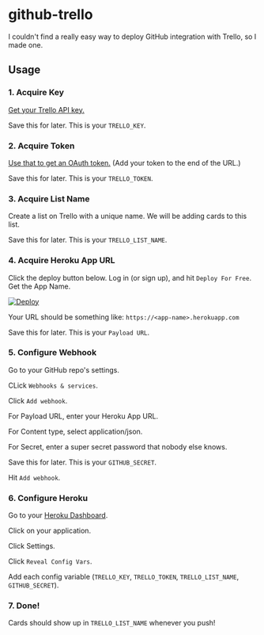 # github-trello

I couldn't find a really easy way to deploy GitHub integration with Trello, so I made one.

## Usage

### 1. Acquire Key

[Get your Trello API key.](https://trello.com/app-key)

Save this for later. This is your `TRELLO_KEY`.

### 2. Acquire Token

[Use that to get an OAuth token.](https://trello.com/1/authorize?response_type=token&name=github-trello&scope=read,write&expiration=never&key=) (Add your token to the end of the URL.)

Save this for later. This is your `TRELLO_TOKEN`.

### 3. Acquire List Name

Create a list on Trello with a unique name. We will be adding cards to this list.

Save this for later. This is your `TRELLO_LIST_NAME`.

### 4. Acquire Heroku App URL

Click the deploy button below. Log in (or sign up), and hit `Deploy For Free`. Get the App Name.

[![Deploy](https://www.herokucdn.com/deploy/button.svg)](https://heroku.com/deploy)

Your URL should be something like: `https://<app-name>.herokuapp.com`

Save this for later. This is your `Payload URL`.

### 5. Configure Webhook

Go to your GitHub repo's settings.

CLick `Webhooks & services`.

Click `Add webhook`.

For Payload URL, enter your Heroku App URL.

For Content type, select application/json.

For Secret, enter a super secret password that nobody else knows.

Save this for later. This is your `GITHUB_SECRET`.

Hit `Add webhook`.

### 6. Configure Heroku

Go to your [Heroku Dashboard](https://dashboard.heroku.com/apps/).

Click on your application.

Click Settings.

Click `Reveal Config Vars`.

Add each config variable (`TRELLO_KEY`, `TRELLO_TOKEN`, `TRELLO_LIST_NAME`, `GITHUB_SECRET`).

### 7. Done!

Cards should show up in `TRELLO_LIST_NAME` whenever you push!
